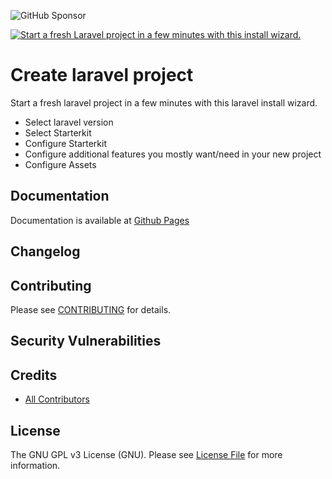 ![GitHub Sponsor](https://img.shields.io/github/sponsors/boonweb?label=Sponsor&logo=GitHub)

[<img alt="Start a fresh Laravel project in a few minutes with this install wizard." src="/Users/renepardon/Projects/BoonWeb/create-laravel-project/assets/create-laravel-project-social-card.webp" title="Create Laravel Project"/>](https://boonweb.github.io/create-laravel-project-docs/)

# Create laravel project

Start a fresh laravel project in a few minutes with this laravel install wizard.

- Select laravel version
- Select Starterkit
- Configure Starterkit
- Configure additional features you mostly want/need in your new project
- Configure Assets

## Documentation

Documentation is available at [Github Pages](https://boonweb.github.io/create-laravel-project-docs/)

## Changelog

## Contributing

Please see [CONTRIBUTING](https://github.com/spatie/.github/blob/main/CONTRIBUTING.md) for details.

## Security Vulnerabilities

## Credits

- [All Contributors](CONTRIBUTORS.md)

## License

The GNU GPL v3 License (GNU). Please see [License File](LICENSE) for more information.
